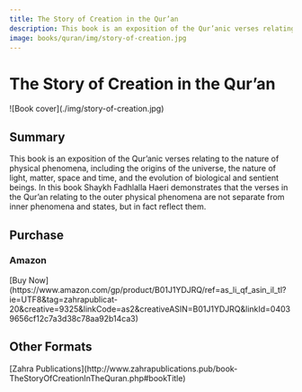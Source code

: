 ```yaml
---
title: The Story of Creation in the Qur’an
description: This book is an exposition of the Qur’anic verses relating to the nature of physical phenomena, including the origins of the universe, the nature of light, matter, space and time, and the evolution of biological and sentient beings.
image: books/quran/img/story-of-creation.jpg
---
```


# The Story of Creation in the Qur’an

<div markdown="1" class="cover-image">
![Book cover](./img/story-of-creation.jpg)
</div>

## Summary

This book is an exposition of the Qur’anic verses relating to the nature of physical phenomena, including the origins of the universe, the nature of light, matter, space and time, and the evolution of biological and sentient beings. In this book Shaykh Fadhlalla Haeri demonstrates that the verses in the Qur’an relating to the outer physical phenomena are not separate from inner phenomena and states, but in fact reflect them.

## Purchase

### Amazon

<div markdown="3" class="purchase-link">
[Buy Now](https://www.amazon.com/gp/product/B01J1YDJRQ/ref=as_li_qf_asin_il_tl?ie=UTF8&tag=zahrapublicat-20&creative=9325&linkCode=as2&creativeASIN=B01J1YDJRQ&linkId=04039656cf12c7a3d38c78aa92b14ca3)
</div>

## Other Formats

<div markdown="3" class="purchase-link">
[Zahra Publications](http://www.zahrapublications.pub/book-TheStoryOfCreationInTheQuran.php#bookTitle)
</div>

